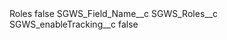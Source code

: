 <?xml version="1.0" encoding="UTF-8"?>
<CustomMetadata xmlns="http://soap.sforce.com/2006/04/metadata" xmlns:xsi="http://www.w3.org/2001/XMLSchema-instance" xmlns:xsd="http://www.w3.org/2001/XMLSchema">
    <label>Roles</label>
    <protected>false</protected>
    <values>
        <field>SGWS_Field_Name__c</field>
        <value xsi:type="xsd:string">SGWS_Roles__c</value>
    </values>
    <values>
        <field>SGWS_enableTracking__c</field>
        <value xsi:type="xsd:boolean">false</value>
    </values>
</CustomMetadata>
